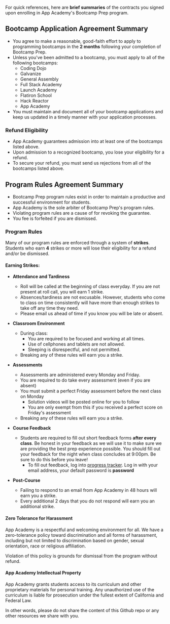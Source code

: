 For quick references, here are **brief summaries** of the contracts you signed upon enrolling in App Academy's Bootcamp Prep program.

## Bootcamp Application Agreement Summary
  - You agree to make a reasonable, good-faith effort to apply to programming bootcamps in the **2 months** following your completion of Bootcamp Prep.
  - Unless you've been admitted to a bootcamp, you must apply to all of the following bootcamps:
    - Coding Dojo
    - Galvanize
    - General Assembly
    - Full Stack Academy
    - Launch Academy
    - Flatiron School
    - Hack Reactor
    - App Academy
  - You must maintain and document all of your bootcamp applications and keep us updated in a timely manner with your application processes.

### Refund Eligibility
  - App Academy guarantees admission into at least one of the bootcamps listed above.
  - Upon admission to a recognized bootcamp, you lose your eligibility for a refund.
  - To secure your refund, you must send us rejections from all of the bootcamps listed above.

## Program Rules Agreement Summary
  - Bootcamp Prep program rules exist in order to maintain a productive and successful environment for students.
  - App Academy is the sole arbiter of Bootcamp Prep's program rules.
  - Violating program rules are a cause of for revoking the guarantee.
  - You fee is forfeited if you are dismissed.

### Program Rules
Many of our program rules are enforced through a system of **strikes**. Students who earn **4** strikes or more will lose their eligibility for a refund and/or be dismissed.

#### Earning Strikes:
- **Attendance and Tardiness**

  - Roll will be called at the beginning of class everyday. If you are not present at roll call, you will earn 1 strike.
  - Absences/tardiness are not excusable. However, students who come to class on time consistently will have more than enough strikes to take off any time they need.
  - Please email us ahead of time if you know you will be late or absent.

- **Classroom Environment**

  - During class:
    - You are required to be focused and working at all times.
    - Use of cellphones and tablets are not allowed.
    - Sleeping is disrespectful, and not permitted.
  - Breaking any of these rules will earn you a strike.

- **Assessments**

  - Assessments are administered every Monday and Friday.
  - You are required to do take every assessment (even if you are absent)
  - You must submit a perfect Friday assessment before the next class on Monday
    - Solution videos will be posted online for you to follow   
    - You are only exempt from this if you received a perfect score on Friday's assessment
  - Breaking any of these rules will earn you a strike.
  
- **Course Feedback**

  - Students are required to fill out short feedback forms **after every class**. Be honest in your feedback
  as we will use it to make sure we are providing the best prep experience possible. You should fill out your feedback for
  the night when class concludes at 9:00pm. Be sure to do this before you leave!
    - To fill out feedback, log into [progress tracker][progress-tracker]. Log in with your email address,
    your default password is **password**

- **Post-Course**
  - Failing to respond to an email from App Academy in 48 hours will earn you a strike.
  - Every additional 2 days that you do not respond will earn you an additional strike.

#### Zero Tolerance for Harassment

App Academy is a respectful and welcoming environment for all. We have a zero-tolerance policy toward discrimination and all forms of harassment, including but not limited to discrimination based on gender, sexual orientation, race or religious affiliation.

Violation of this policy is grounds for dismissal from the program without refund.

#### App Academy Intellectual Property

App Academy grants students access to its curriculum and other proprietary materials for personal training. Any unauthorized use of the curriculum is liable for prosecution under the fullest extent of California and Federal Law.

In other words, please do not share the content of this Github repo or any other resources we share with you.


[progress-tracker]: https://bp-progress.herokuapp.com/
